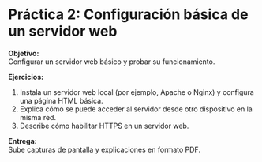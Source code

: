 # Práctica 2: Configuración básica de un servidor web

**Objetivo:**  
Configurar un servidor web básico y probar su funcionamiento.

**Ejercicios:**
1. Instala un servidor web local (por ejemplo, Apache o Nginx) y configura una página HTML básica.
2. Explica cómo se puede acceder al servidor desde otro dispositivo en la misma red.
3. Describe cómo habilitar HTTPS en un servidor web.

**Entrega:**  
Sube capturas de pantalla y explicaciones en formato PDF.